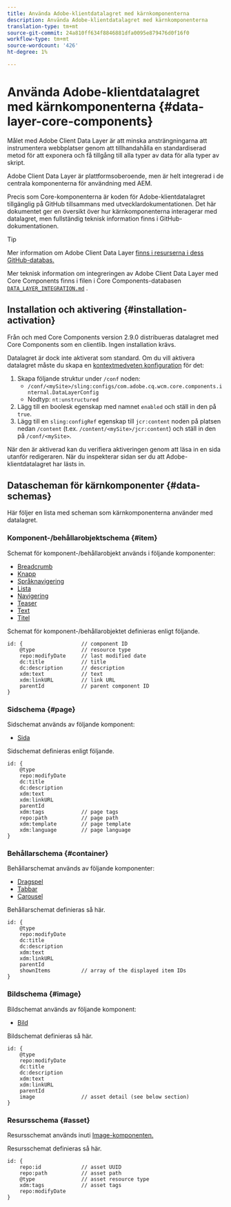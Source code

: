 ```yaml
---
title: Använda Adobe-klientdatalagret med kärnkomponenterna
description: Använda Adobe-klientdatalagret med kärnkomponenterna
translation-type: tm+mt
source-git-commit: 24a810ff634f8846881dfa0095e879476d0f16f0
workflow-type: tm+mt
source-wordcount: '426'
ht-degree: 1%

---
```



# Använda Adobe-klientdatalagret med kärnkomponenterna {#data-layer-core-components}

Målet med Adobe Client Data Layer är att minska ansträngningarna att instrumentera webbplatser genom att tillhandahålla en standardiserad metod för att exponera och få tillgång till alla typer av data för alla typer av skript.

Adobe Client Data Layer är plattformsoberoende, men är helt integrerad i de centrala komponenterna för användning med AEM.

Precis som Core-komponenterna är koden för Adobe-klientdatalagret tillgänglig på GitHub tillsammans med utvecklardokumentationen. Det här dokumentet ger en översikt över hur kärnkomponenterna interagerar med datalagret, men fullständig teknisk information finns i GitHub-dokumentationen.

>[!TIP]
>
>Mer information om Adobe Client Data Layer [finns i resurserna i dess GitHub-databas.](https://github.com/adobe/adobe-client-data-layer)
>
>Mer teknisk information om integreringen av Adobe Client Data Layer med Core Components finns i filen i Core Components-databasen [`DATA_LAYER_INTEGRATION.md`](https://github.com/adobe/aem-core-wcm-components/blob/master/DATA_LAYER_INTEGRATION.md) .

## Installation och aktivering {#installation-activation}

Från och med Core Components version 2.9.0 distribueras datalagret med Core Components som en clientlib. Ingen installation krävs.

Datalagret är dock inte aktiverat som standard. Om du vill aktivera datalagret måste du skapa en [kontextmedveten konfiguration](/help/developing/context-aware-configs.md) för det:

1. Skapa följande struktur under `/conf` noden:
   * `/conf/<mySite>/sling:configs/com.adobe.cq.wcm.core.components.internal.DataLayerConfig`
   * Nodtyp: `nt:unstructured`
1. Lägg till en boolesk egenskap med namnet `enabled` och ställ in den på `true`.
1. Lägg till en `sling:configRef` egenskap till `jcr:content` noden på platsen nedan `/content` (t.ex. `/content/<mySite>/jcr:content`) och ställ in den på `/conf/<mySite>`.

När den är aktiverad kan du verifiera aktiveringen genom att läsa in en sida utanför redigeraren. När du inspekterar sidan ser du att Adobe-klientdatalagret har lästs in.

## Datascheman för kärnkomponenter {#data-schemas}

Här följer en lista med scheman som kärnkomponenterna använder med datalagret.

### Komponent-/behållarobjektschema {#item}

Schemat för komponent-/behållarobjekt används i följande komponenter:

* [Breadcrumb](/help/components/breadcrumb.md)
* [Knapp](/help/components/button.md)
* [Språknavigering](/help/components/language-navigation.md)
* [Lista](/help/components/list.md)
* [Navigering](/help/components/navigation.md)
* [Teaser](/help/components/teaser.md)
* [Text](/help/components/text.md)
* [Titel](/help/components/title.md)

Schemat för komponent-/behållarobjektet definieras enligt följande.

```
id: {                   // component ID
    @type               // resource type
    repo:modifyDate     // last modified date
    dc:title            // title
    dc:description      // description
    xdm:text            // text
    xdm:linkURL         // link URL
    parentId            // parent component ID
}
```


### Sidschema {#page}

Sidschemat används av följande komponent:

* [Sida](/help/components/page.md)

Sidschemat definieras enligt följande.

```
id: {
    @type
    repo:modifyDate
    dc:title
    dc:description
    xdm:text
    xdm:linkURL
    parentId
    xdm:tags            // page tags
    repo:path           // page path
    xdm:template        // page template
    xdm:language        // page language
}
```

### Behållarschema {#container}

Behållarschemat används av följande komponenter:

* [Dragspel](/help/components/accordion.md)
* [Tabbar](/help/components/tabs.md)
* [Carousel](/help/components/carousel.md)

Behållarschemat definieras så här.

```
id: {
    @type
    repo:modifyDate
    dc:title
    dc:description
    xdm:text
    xdm:linkURL
    parentId
    shownItems          // array of the displayed item IDs
}
```

### Bildschema {#image}

Bildschemat används av följande komponent:

* [Bild](/help/components/image.md)

Bildschemat definieras så här.

```
id: {
    @type
    repo:modifyDate
    dc:title
    dc:description
    xdm:text
    xdm:linkURL
    parentId
    image               // asset detail (see below section)
}
```

### Resursschema {#asset}

Resursschemat används inuti [Image-komponenten.](/help/components/image.md)

Resursschemat definieras så här.

```
id: {
    repo:id             // asset UUID
    repo:path           // asset path
    @type               // asset resource type
    xdm:tags            // asset tags
    repo:modifyDate
}
```

